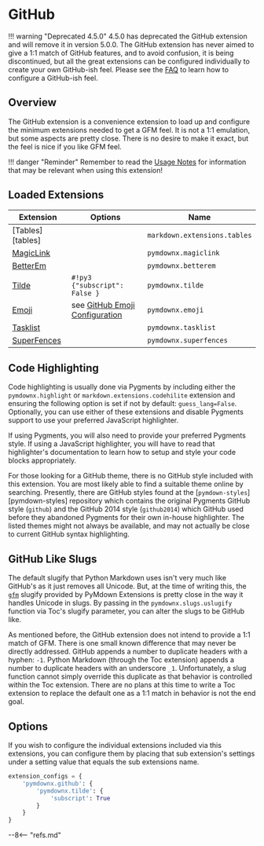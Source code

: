 # GitHub

!!! warning "Deprecated 4.5.0"
    4.5.0 has deprecated the GitHub extension and will remove it in version 5.0.0. The GitHub extension has never aimed to give a 1:1 match of GitHub features, and to avoid confusion, it is being discontinued, but all the great extensions can be configured individually to create your own GitHub-ish feel. Please see the [FAQ](../faq.md#github-ish-configurations) to learn how to configure a GitHub-ish feel.

## Overview

The GitHub extension is a convenience extension to load up and configure the minimum extensions needed to get a GFM feel.  It is not a 1:1 emulation, but some aspects are pretty close.  There is no desire to make it exact, but the feel is nice if you like GFM feel.


!!! danger "Reminder"
    Remember to read the [Usage Notes](../usage_notes.md) for information that may be relevant when using this extension!


## Loaded Extensions

Extension                       | Options                                                       | Name
------------------------------- | ------------------------------------------------------------- | ----
[Tables][tables]                |                                                               | `markdown.extensions.tables`
[MagicLink](./magiclink.md)     |                                                               | `pymdownx.magiclink`
[BetterEm](./betterem.md)       |                                                               | `pymdownx.betterem`
[Tilde](./tilde.md)             | `#!py3 {"subscript": False }`                                  | `pymdownx.tilde`
[Emoji](./emoji.md)             | see [GitHub Emoji Configuration](#github-emoji-configuration) | `pymdownx.emoji`
[Tasklist](./tasklist.md)       |                                                               | `pymdownx.tasklist`
[SuperFences](./superfences.md) |                                                               | `pymdownx.superfences`


## Code Highlighting

Code highlighting is usually done via Pygments by including either the `pymdownx.highlight` or `markdown.extensions.codehilite` extension and ensuring the following option is set if not by default: `guess_lang=False`. Optionally, you can use either of these extensions and disable Pygments support to use your preferred JavaScript highlighter.

If using Pygments, you will also need to provide your preferred Pygments style. If using a JavaScript highlighter, you will have to read that highlighter's documentation to learn how to setup and style your code blocks appropriately.

For those looking for a GitHub theme, there is no GitHub style included with this extension. You are most likely able to find a suitable theme online by searching. Presently, there are GitHub styles found at the [`pymdown-styles`][pymdown-styles] repository which contains the original Pygments GitHub style (`github`) and the GitHub 2014 style (`github2014`) which GitHub used before they abandoned Pygments for their own in-house highlighter. The listed themes might not always be available, and may not actually be close to current GitHub syntax highlighting.

## GitHub Like Slugs

The default slugify that Python Markdown uses isn't very much like GitHub's as it just removes all Unicode. But, at the time of writing this, the [`gfm`](../miscellaneous_extras.md#gfm) slugify provided by PyMdown Extensions is pretty close in the way it handles Unicode in slugs. By passing in the `pymdownx.slugs.uslugify` function via Toc's slugify parameter, you can alter the slugs to be GitHub like.

As mentioned before, the GitHub extension does not intend to provide a 1:1 match of GFM. There is one small known difference that may never be directly addressed. GitHub appends a number to duplicate headers with a hyphen: `-1`. Python Markdown (through the Toc extension) appends a number to duplicate headers with an underscore `_1`. Unfortunately, a slug function cannot simply override this duplicate as that behavior is controlled within the Toc extension. There are no plans at this time to write a Toc extension to replace the default one as a 1:1 match in behavior is not the end goal.

## Options

If you wish to configure the individual extensions included via this extensions, you can configure them by placing that sub extension's settings under a setting value that equals the sub extensions name.

```py
extension_configs = {
    'pymdownx.github': {
        'pymdownx.tilde': {
            'subscript': True
        }
    }
}
```

--8<-- "refs.md"
